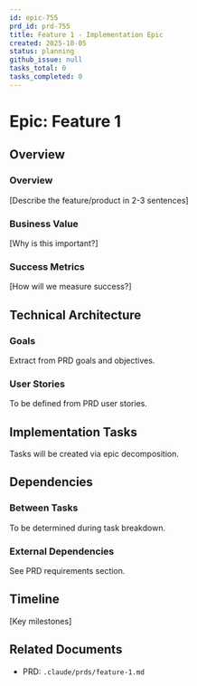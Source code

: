 ```yaml
---
id: epic-755
prd_id: prd-755
title: Feature 1 - Implementation Epic
created: 2025-10-05
status: planning
github_issue: null
tasks_total: 0
tasks_completed: 0
---
```

# Epic: Feature 1

## Overview

### Overview

[Describe the feature/product in 2-3 sentences]

### Business Value

[Why is this important?]

### Success Metrics

[How will we measure success?]

## Technical Architecture

### Goals
Extract from PRD goals and objectives.

### User Stories
To be defined from PRD user stories.

## Implementation Tasks

Tasks will be created via epic decomposition.

## Dependencies

### Between Tasks
To be determined during task breakdown.

### External Dependencies
See PRD requirements section.

## Timeline

[Key milestones]

## Related Documents

- PRD: `.claude/prds/feature-1.md`

